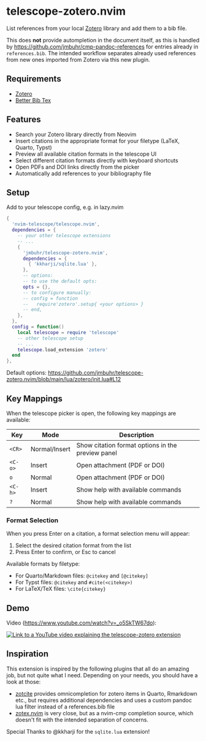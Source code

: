 # telescope-zotero.nvim

List references from your local [Zotero](https://www.zotero.org/) library and add them to a bib file.

This does **not** provide autompletion in the document itself, as this is handled by https://github.com/jmbuhr/cmp-pandoc-references
for entries already in `references.bib`. The intended workflow separates already used references from new ones imported from Zotero
via this new plugin.

## Requirements

- [Zotero](https://www.zotero.org/)
- [Better Bib Tex](https://retorque.re/zotero-better-bibtex/)

## Features

- Search your Zotero library directly from Neovim
- Insert citations in the appropriate format for your filetype (LaTeX, Quarto, Typst)
- Preview all available citation formats in the telescope UI
- Select different citation formats directly with keyboard shortcuts
- Open PDFs and DOI links directly from the picker
- Automatically add references to your bibliography file

## Setup

Add to your telescope config, e.g. in lazy.nvim

```lua
{
  'nvim-telescope/telescope.nvim',
  dependencies = {
    -- your other telescope extensions
    -- ...
    {
      'jmbuhr/telescope-zotero.nvim',
      dependencies = {
        { 'kkharji/sqlite.lua' },
      },
      -- options:
      -- to use the default opts:
      opts = {},
      -- to configure manually:
      -- config = function
      --   require'zotero'.setup{ <your options> }
      -- end,
    },
  },
  config = function()
    local telescope = require 'telescope'
    -- other telescope setup
    -- ...
    telescope.load_extension 'zotero'
  end
},
```

Default options: <https://github.com/jmbuhr/telescope-zotero.nvim/blob/main/lua/zotero/init.lua#L12>

## Key Mappings

When the telescope picker is open, the following key mappings are available:

| Key | Mode | Description |
|-----|------|-------------|
| `<CR>` | Normal/Insert | Show citation format options in the preview panel |
| `<C-o>` | Insert | Open attachment (PDF or DOI) |
| `o` | Normal | Open attachment (PDF or DOI) |
| `<C-h>` | Insert | Show help with available commands |
| `?` | Normal | Show help with available commands |

### Format Selection

When you press Enter on a citation, a format selection menu will appear:

1. Select the desired citation format from the list
2. Press Enter to confirm, or Esc to cancel

Available formats by filetype:
- For Quarto/Markdown files: `@citekey` and `[@citekey]`
- For Typst files: `@citekey` and `#cite(<citekey>)`
- For LaTeX/TeX files: `\cite{citekey}`

## Demo

Video (https://www.youtube.com/watch?v=_o5SkTW67do):

[![Link to a YouTube video explaining the telescope-zotero extension](https://img.youtube.com/vi/_o5SkTW67do/0.jpg)](https://www.youtube.com/watch?v=_o5SkTW67do)

## Inspiration

This extension is inspired by the following plugins that all do an amazing job, but not quite what I need.
Depending on your needs, you should have a look at those:

- [zotcite](https://github.com/jalvesaq/zotcite) provides omnicompletion for zotero items in Quarto, Rmarkdown etc., but requires additional dependencies and uses a custom pandoc lua filter instead of a references.bib file
- [zotex.nvim](https://github.com/tiagovla/zotex.nvim) is very close, but as a nvim-cmp completion source, which doesn't fit
  with the intended separation of concerns.

Special Thanks to @kkharji for the `sqlite.lua` extension!

